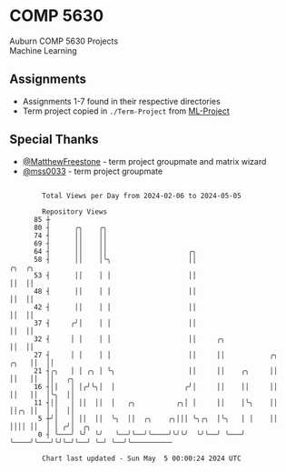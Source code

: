 # COMP 5630
Auburn COMP 5630 Projects  
Machine Learning

## Assignments
- Assignments 1-7 found in their respective directories
- Term project copied in `./Term-Project` from [ML-Project](https://github.com/wumphlett/ML-Project)

## Special Thanks
- [@MatthewFreestone](https://github.com/MatthewFreestone) - term project groupmate and matrix wizard
- [@mss0033](https://github.com/mss0033) - term project groupmate

```

        Total Views per Day from 2024-02-06 to 2024-05-05

        Repository Views
      85 ┼
      80 ┤      ╭╮    ╭╮
      74 ┤      ││    ││
      69 ┤      ││    ││
      64 ┤      ││    ││                    ╭╮
      58 ┤      ││    │╰╮                   ││                            ╭╮  ╭╮
      53 ┤      ││    │ │                   ││                            ││  ││
      48 ┤      ││    │ │                   ││                            ││  ││
      42 ┤      ││    │ │                   ││                            ││  ││
      37 ┤     ╭╯│    │ │                   ││                            ││  ││
      32 ┤     │ │    │ │                   ││     ╭╮                     ││  ││
      27 ┤     │ │    │ │                   ││     ││           ╭╮   ╭╮   ││  ││
      21 ┤╭╮   │ │ ╭╮ │ ╰╮                  ││     ││    ╭╮     ││   ││   ││  ││   ╭╮
      16 ┤││   │ │╭╯╰╮│  │                 ╭╯│     ││    ││     ││   ││   ││  │╰╮  ││
      11 ┤││   │ ││  ││  │   ╭╮          ╭╮│ │     ││    │╰╮    ││   ││╭╮ ││  │ │  ││
       5 ┼╯│   │ ││  ││  ╰╮  ││  ╭╮    ╭╮│││ ╰╮╭╮  │╰╮   │ │    ││   ││││ ││  │ │ ╭╯│  ╭╮
       0 ┤ ╰───╯ ╰╯  ╰╯   ╰──╯╰──╯╰────╯╰╯╰╯  ╰╯╰──╯ ╰───╯ ╰────╯╰───╯╰╯╰─╯╰──╯ ╰─╯ ╰──╯╰──────────

        Chart last updated - Sun May  5 00:00:24 2024 UTC
        
```
